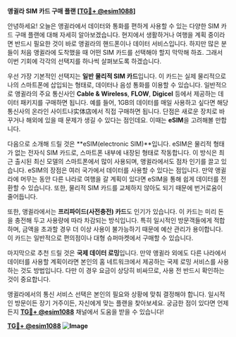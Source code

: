 **앵귈라 SIM 카드 구매 플랜 [[TG💪+ @esim1088](https://t.me/s/esim1088)]**

안녕하세요! 오늘은 앵귈라에서 데이터와 통화를 편하게 사용할 수 있는 다양한 SIM 카드 구매 플랜에 대해 자세히 알아보겠습니다. 현지에서 생활하거나 여행을 계획 중이라면 반드시 필요한 것이 바로 앵귈라의 핸드폰이나 데이터 서비스입니다. 하지만 많은 분들이 처음 앵귈라에 도착했을 때 어떤 SIM 카드를 선택해야 할지 막막해 하죠. 그래서 이번 기회에 각각의 선택지를 하나씩 살펴보도록 하겠습니다.

우선 가장 기본적인 선택지는 **일반 물리적 SIM 카드**입니다. 이 카드는 실제 물리적으로 나의 스마트폰에 삽입되는 형태로, 데이터나 음성 통화를 이용할 수 있습니다. 일반적으로 앵귈라의 주요 통신사인 **Cable & Wireless**, **FLOW**, **Digicel** 등에서 제공하는 데이터 패키지를 구매하면 됩니다. 예를 들어, 1GB의 데이터를 매일 사용하고 싶다면 해당 통신사의 온라인 사이트나实体店에서 직접 구매하면 됩니다. 단점은 새로운 장치로 바꾸거나 해외에 있을 때 문제가 생길 수 있다는 점인데요. 이때는 **eSIM**을 고려해볼 만합니다.

다음으로 소개해 드릴 것은 **eSIM(electronic SIM)**입니다. eSIM은 물리적 형태가 없는 전자식 SIM 카드로, 스마트폰 내부에 내장된 형태로 작동합니다. 이 방식은 최근 출시된 최신 모델의 스마트폰에서 많이 사용되며, 앵귈라에서도 점차 인기를 끌고 있습니다. eSIM의 장점은 여러 국가에서 데이터를 사용할 수 있다는 점입니다. 만약 앵귈라에 머무는 동안 다른 나라로 여행을 갈 계획이 있다면 eSIM을 통해 쉽게 데이터를 전환할 수 있습니다. 또한, 물리적 SIM 카드를 교체하지 않아도 되기 때문에 번거로움이 줄어듭니다.

또한, 앵귈라에서는 **프리파이드(사전충전) 카드**도 인기가 있습니다. 이 카드는 미리 돈을 충전해 두고 사용량에 따라 차감되는 방식입니다. 특히 일시적인 방문객들에게 적합하며, 금액을 초과할 경우 더 이상 사용이 불가능하기 때문에 예산 관리가 용이합니다. 이 카드는 일반적으로 편의점이나 대형 슈퍼마켓에서 구매할 수 있습니다.

마지막으로 추천 드릴 것은 **국제 데이터 로밍**입니다. 만약 앵귈라 외에도 다른 나라에서 데이터를 사용할 계획이라면 본인의 홈 네트워크에서 제공하는 국제 로밍 서비스를 사용하는 것도 방법입니다. 다만 이 경우 요금이 상당히 비싸므로, 사용 전 반드시 확인하는 것이 중요합니다.

앵귈라에서의 통신 서비스 선택은 본인의 필요와 상황에 맞춰 결정해야 합니다. 일시적인 방문이든 장기 거주이든, 자신에게 맞는 플랜을 찾아보세요. 궁금한 점이 있다면 언제든지 **[TG💪+ @esim1088](https://t.me/s/esim1088)** 채널에서 도움을 받을 수 있습니다!

**[TG💪+ @esim1088](https://t.me/s/esim1088) ![Image](https://i.postimg.cc/Y0z9fWf4/image.png)**